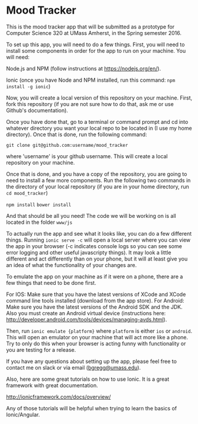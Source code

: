 # Mood Tracker

This is the mood tracker app that will be submitted as a prototype for Computer Science 320 at UMass Amherst, in the Spring semester 2016. 

To set up this app, you will need to do a few things. First, you will need to install some components in order for the app to run on your machine. You will need:



Node.js and NPM (follow instructions at https://nodejs.org/en/).

Ionic (once you have Node and NPM installed, run this command: `npm install -g ionic`)



Now, you will create a local version of this repository on your machine. First, fork this repository (if you are not sure how to do that, ask me or use Github's documentation).

Once you have done that, go to a terminal or command prompt and cd into whatever directory you want your local repo to be located in (I use my home directory). Once that is done, run the following command:

`git clone git@github.com:username/mood_tracker`

where 'username' is your github username. This will create a local repository on your machine.

Once that is done, and you have a copy of the repository, you are going to need to install a few more components. Run the following two commands in the directory of your local repository (if you are in your home directory, run `cd mood_tracker`)

`npm install`
`bower install`

And that should be all you need! The code we will be working on is all located in the folder `www/js`

To actually run the app and see what it looks like, you can do a few different things.
Running `ionic serve -c` will open a local server where you can view the app in your browser (-c indicates console logs so you can see some error logging and other useful javascripty things). It may look a little different and act differently than on your phone, but it will at least give you an idea of what the functionality of your changes are.

To emulate the app on your machine as if it were on a phone, there are a few things that need to be done first.

For IOS: Make sure that you have the latest versions of XCode and XCode command line tools installed (download from the app store).
For Android: Make sure you have the latest versions of the Android SDK and the JDK. Also you must create an Android virtual device (instructions here: http://developer.android.com/tools/devices/managing-avds.html).

Then, run `ionic emulate {platform}` where `platform` is either `ios` or `android`. This will open an emulator on your machine that will act more like a phone. Try to only do this when your browser is acting funny with functionality or you are testing for a release.

If you have any questions about setting up the app, please feel free to contact me on slack or via email (bgregg@umass.edu).

Also, here are some great tutorials on how to use Ionic. It is a great framework with great documentation.

http://ionicframework.com/docs/overview/

Any of those tutorials will be helpful when trying to learn the basics of Ionic/Angular.
